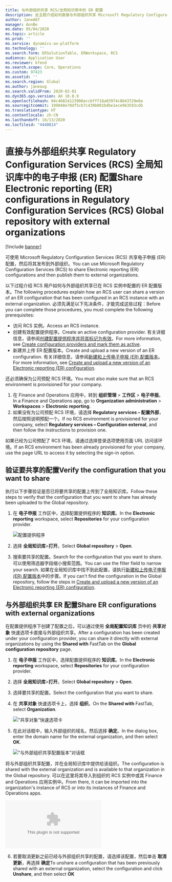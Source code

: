 ```yaml
---
title: 与外部组织共享 RCS/全局知识库中的 ER 配置
description: 此主题介绍如何直接与外部组织共享 Microsoft Regulatory Configuration Services (RCS)/全局知识库中的电子申报 (ER) 配置。
author: JaneA07
manager: AnnBe
ms.date: 05/04/2020
ms.topic: article
ms.prod: ''
ms.service: dynamics-ax-platform
ms.technology: ''
ms.search.form: ERSolutionTable, ERWorkspace, RCS
audience: Application User
ms.reviewer: kfend
ms.search.scope: Core, Operations
ms.custom: 97423
ms.assetid: ''
ms.search.region: Global
ms.author: janeaug
ms.search.validFrom: 2020-02-01
ms.dyn365.ops.version: AX 10.0.9
ms.openlocfilehash: 04c46824123906eccbfff18a03974c8043729e0a
ms.sourcegitcommit: 199848e78df5cb7c439b001bdbe1ece963593cdb
ms.translationtype: HT
ms.contentlocale: zh-CN
ms.lasthandoff: 10/13/2020
ms.locfileid: "4440814"
---
```

# <a name="share-electronic-reporting-er-configurations-in-regulatory-configuration-services-rcs-global-repository-with-external-organizations"></a><span data-ttu-id="a13ce-103">直接与外部组织共享 Regulatory Configuration Services (RCS) 全局知识库中的电子申报 (ER) 配置</span><span class="sxs-lookup"><span data-stu-id="a13ce-103">Share Electronic reporting (ER) configurations in Regulatory Configuration Services (RCS) Global repository with external organizations</span></span>

[!include [banner](../includes/banner.md)]

<span data-ttu-id="a13ce-104">可使用 Microsoft Regulatory Configuration Services (RCS) 共享电子申报 (ER) 配置，然后将其发布到外部组织。</span><span class="sxs-lookup"><span data-stu-id="a13ce-104">You can use Microsoft Regulatory Configuration Services (RCS) to share Electronic reporting (ER) configurations and then publish them to external organizations.</span></span>

<span data-ttu-id="a13ce-105">以下过程介绍 RCS 用户如何与外部组织共享已在 RCS 实例中配置的 ER 配置版本。</span><span class="sxs-lookup"><span data-stu-id="a13ce-105">The following procedures explain how an RCS user can share a version of an ER configuration that has been configured in an RCS instance with an external organization.</span></span> <span data-ttu-id="a13ce-106">必须先满足以下先决条件，才能完成这些过程：</span><span class="sxs-lookup"><span data-stu-id="a13ce-106">Before you can complete those procedures, you must complete the following prerequisites:</span></span>

- <span data-ttu-id="a13ce-107">访问 RCS 实例。</span><span class="sxs-lookup"><span data-stu-id="a13ce-107">Access an RCS instance.</span></span>
- <span data-ttu-id="a13ce-108">创建有效配置提供程序。</span><span class="sxs-lookup"><span data-stu-id="a13ce-108">Create an active configuration provider.</span></span> <span data-ttu-id="a13ce-109">有关详细信息，请参阅[创建配置提供程序并将其标记为有效](../../fin-ops-core/dev-itpro/analytics/tasks/er-configuration-provider-mark-it-active-2016-11.md)。</span><span class="sxs-lookup"><span data-stu-id="a13ce-109">For more information, see [Create configuration providers and mark them as active](../../fin-ops-core/dev-itpro/analytics/tasks/er-configuration-provider-mark-it-active-2016-11.md).</span></span>
- <span data-ttu-id="a13ce-110">新建并上传 ER 配置版本。</span><span class="sxs-lookup"><span data-stu-id="a13ce-110">Create and upload a new version of an ER configuration.</span></span> <span data-ttu-id="a13ce-111">有关详细信息，请参阅[新建和上传电子申报 (ER) 配置版本](rcs-global-repo-upload.md)。</span><span class="sxs-lookup"><span data-stu-id="a13ce-111">For more information, see [Create and upload a new version of an Electronic reporting (ER) configuration](rcs-global-repo-upload.md).</span></span>

<span data-ttu-id="a13ce-112">还必须确保为公司预配 RCS 环境。</span><span class="sxs-lookup"><span data-stu-id="a13ce-112">You must also make sure that an RCS environment is provisioned for your company.</span></span>

1. <span data-ttu-id="a13ce-113">在 Finance and Operations 应用中，转到 **组织管理** \> **工作区** \> **电子申报**。</span><span class="sxs-lookup"><span data-stu-id="a13ce-113">In a Finance and Operations app, go to **Organization administration** \> **Workspaces** \> **Electronic reporting**.</span></span>
2. <span data-ttu-id="a13ce-114">如果没有为公司预配 RCS 环境，请选择 **Regulatory services – 配置外部**，然后按照说明预配一个。</span><span class="sxs-lookup"><span data-stu-id="a13ce-114">If no RCS environment is provisioned for your company, select **Regulatory services – Configuration external**, and then follow the instructions to provision one.</span></span>

<span data-ttu-id="a13ce-115">如果已经为公司预配了 RCS 环境，请通过选择登录选项使用页面 URL 访问该环境。</span><span class="sxs-lookup"><span data-stu-id="a13ce-115">If an RCS environment has been already provisioned for your company, use the page URL to access it by selecting the sign-in option.</span></span>

## <a name="verify-the-configuration-that-you-want-to-share"></a><span data-ttu-id="a13ce-116">验证要共享的配置</span><span class="sxs-lookup"><span data-stu-id="a13ce-116">Verify the configuration that you want to share</span></span>

<span data-ttu-id="a13ce-117">执行以下步骤验证是否已将要共享的配置上传到了全局知识库。</span><span class="sxs-lookup"><span data-stu-id="a13ce-117">Follow these steps to verify that the configuration that you want to share has already been uploaded to the Global repository.</span></span>

1. <span data-ttu-id="a13ce-118">在 **电子申报** 工作区中，选择配置提供程序的 **知识库**。</span><span class="sxs-lookup"><span data-stu-id="a13ce-118">In the **Electronic reporting** workspace, select **Repositories** for your configuration provider.</span></span>

    ![配置提供程序](https://github.com/MicrosoftDocs/Dynamics-365-Operations/blob/Janeaug_RCSdocs/articles/finance/localizations/media/1_RCS_Repo_for_config_provider.JPG)

2. <span data-ttu-id="a13ce-120">选择 **全局知识库**\>**打开**。</span><span class="sxs-lookup"><span data-stu-id="a13ce-120">Select **Global repository** \> **Open**.</span></span>
3. <span data-ttu-id="a13ce-121">搜索要共享的配置。</span><span class="sxs-lookup"><span data-stu-id="a13ce-121">Search for the configuration that you want to share.</span></span> <span data-ttu-id="a13ce-122">可以使用筛选器字段缩小搜索范围。</span><span class="sxs-lookup"><span data-stu-id="a13ce-122">You can use the filter field to narrow your search.</span></span> <span data-ttu-id="a13ce-123">如果在全局知识库中找不到此配置，请执行[新建和上传电子申报 (ER) 配置版本](rcs-global-repo-upload.md)中的步骤。</span><span class="sxs-lookup"><span data-stu-id="a13ce-123">If you can't find the configuration in the Global repository, follow the steps in [Create and upload a new version of an Electronic reporting (ER) configuration](rcs-global-repo-upload.md).</span></span>

## <a name="share-er-configurations-with-external-organizations"></a><span data-ttu-id="a13ce-124">与外部组织共享 ER 配置</span><span class="sxs-lookup"><span data-stu-id="a13ce-124">Share ER configurations with external organizations</span></span>

<span data-ttu-id="a13ce-125">在配置提供程序下创建了配置之后，可以通过使用 **全局配置知识库** 页中的 **共享对象** 快速选项卡直接与外部组织共享。</span><span class="sxs-lookup"><span data-stu-id="a13ce-125">After a configuration has been created under your configuration provider, you can share it directly with external organizations by using the **Shared with** FastTab on the **Global configuration repository** page.</span></span>

1. <span data-ttu-id="a13ce-126">在 **电子申报** 工作区中，选择配置提供程序的 **知识库**。</span><span class="sxs-lookup"><span data-stu-id="a13ce-126">In the **Electronic reporting** workspace, select **Repositories** for your configuration provider.</span></span>
2. <span data-ttu-id="a13ce-127">选择 **全局知识库**\>**打开**。</span><span class="sxs-lookup"><span data-stu-id="a13ce-127">Select **Global repository** \> **Open**.</span></span> 
3. <span data-ttu-id="a13ce-128">选择要共享的配置。</span><span class="sxs-lookup"><span data-stu-id="a13ce-128">Select the configuration that you want to share.</span></span>
4. <span data-ttu-id="a13ce-129">在 **共享对象** 快速选项卡上，选择 **组织**。</span><span class="sxs-lookup"><span data-stu-id="a13ce-129">On the **Shared with** FastTab, select **Organization**.</span></span>

    ![“共享对象”快速选项卡](https://github.com/MicrosoftDocs/Dynamics-365-Operations/blob/Janeaug_RCSdocs/articles/finance/localizations/media/1_RCS_Repo_for_Share_with_org.JPG)

5. <span data-ttu-id="a13ce-131">在此对话框中，输入外部组织的域名，然后选择 **确定**。</span><span class="sxs-lookup"><span data-stu-id="a13ce-131">In the dialog box, enter the domain name for the external organization, and then select **OK**.</span></span>

    ![“与外部组织共享配置版本”对话框](https://github.com/MicrosoftDocs/Dynamics-365-Operations/blob/Janeaug_RCSdocs/articles/finance/localizations/media/1_RCS_Repo_for_Share_with_form.JPG)

<span data-ttu-id="a13ce-133">将与外部组织共享配置，并在全局知识库中提供给该组织。</span><span class="sxs-lookup"><span data-stu-id="a13ce-133">The configuration is shared with the external organization and is available to that organization in the Global repository.</span></span> <span data-ttu-id="a13ce-134">可以在这里将其导入到组织的 RCS 实例中或其 Finance and Operations 应用实例中。</span><span class="sxs-lookup"><span data-stu-id="a13ce-134">From there, it can be imported into the organization's instance of RCS or into its instances of Finance and Operations apps.</span></span>

![与外部组织共享的配置](https://github.com/MicrosoftDocs/Dynamics-365-Operations/blob/Janeaug_RCSdocs/articles/finance/localizations/media/1_RCS_Repo_for_Share_with_test.com)

6. <span data-ttu-id="a13ce-136">若要取消更新之前已经与外部组织共享的配置，请选择该配置，然后单击 **取消更新**，再选择 **确定**</span><span class="sxs-lookup"><span data-stu-id="a13ce-136">To unshare a configuration that has been previously shared with an external organization, select the configuration and click **Unshare**, and then select **OK**</span></span>
